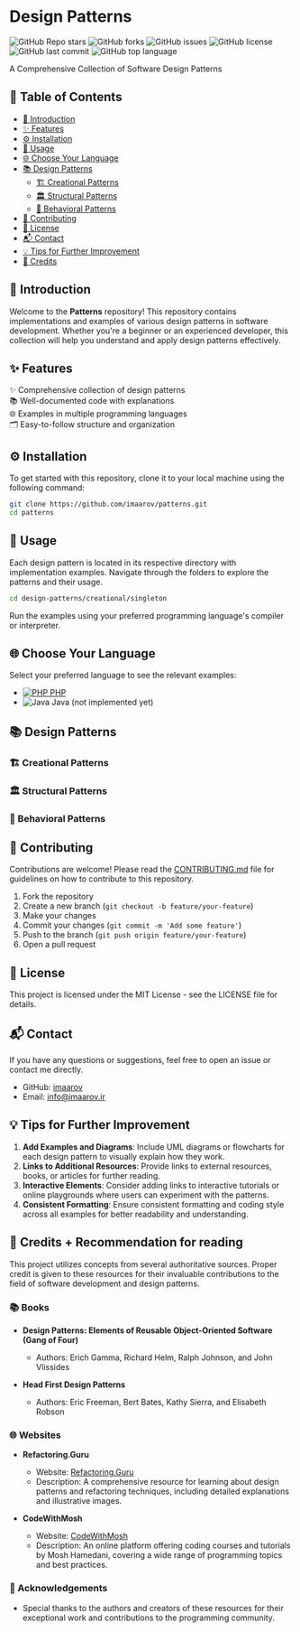 
# Design Patterns

![GitHub Repo stars](https://img.shields.io/github/stars/imaarov/patterns?style=for-the-badge&logo=github) ![GitHub forks](https://img.shields.io/github/forks/imaarov/patterns?style=for-the-badge&logo=github) ![GitHub issues](https://img.shields.io/github/issues/imaarov/patterns?style=for-the-badge&logo=github) ![GitHub license](https://img.shields.io/github/license/imaarov/patterns?style=for-the-badge&logo=github) ![GitHub last commit](https://img.shields.io/github/last-commit/imaarov/patterns?style=for-the-badge&logo=github) ![GitHub top language](https://img.shields.io/github/languages/top/imaarov/patterns?style=for-the-badge&logo=github)


A Comprehensive Collection of Software Design Patterns

## 📑 Table of Contents

- [📜 Introduction](#-introduction)
- [✨ Features](#-features)
- [⚙️ Installation](#-installation)
- [🚀 Usage](#-usage)
- [🌐 Choose Your Language](#-choose-your-language)
- [📚 Design Patterns](#-design-patterns)
  - [🏗️ Creational Patterns](#-creational-patterns)
  - [🏛️ Structural Patterns](#-structural-patterns)
  - [🧠 Behavioral Patterns](#-behavioral-patterns)
- [🤝 Contributing](#-contributing)
- [📝 License](#-license)
- [📬 Contact](#-contact)
- [💡 Tips for Further Improvement](#-tips-for-further-improvement)
- [🎉 Credits](#-credits)

## 📜 Introduction

Welcome to the **Patterns** repository! This repository contains implementations and examples of various design patterns in software development. Whether you're a beginner or an experienced developer, this collection will help you understand and apply design patterns effectively.

## ✨ Features

✨ Comprehensive collection of design patterns  
📚 Well-documented code with explanations  
🌐 Examples in multiple programming languages  
🗂️ Easy-to-follow structure and organization

## ⚙️ Installation

To get started with this repository, clone it to your local machine using the following command:

```bash
git clone https://github.com/imaarov/patterns.git
cd patterns
```

## 🚀 Usage

Each design pattern is located in its respective directory with implementation examples. Navigate through the folders to explore the patterns and their usage.

```bash
cd design-patterns/creational/singleton
```

Run the examples using your preferred programming language's compiler or interpreter.

## 🌐 Choose Your Language

Select your preferred language to see the relevant examples:

- [![PHP](https://img.shields.io/badge/-PHP-777BB4?style=flat-square&logo=php&logoColor=white) PHP](/php/)
- ![Java](https://img.shields.io/badge/-Java-007396?style=flat-square&logo=java&logoColor=white) Java (not implemented yet)

## 📚 Design Patterns

### 🏗️ Creational Patterns

### 🏛️ Structural Patterns


### 🧠 Behavioral Patterns

## 🤝 Contributing

Contributions are welcome! Please read the [CONTRIBUTING.md](https://github.com/imaarov/patterns/CONTRIBUTING.md) file for guidelines on how to contribute to this repository.

1.  Fork the repository
2.  Create a new branch (`git checkout -b feature/your-feature`)
3.  Make your changes
4.  Commit your changes (`git commit -m 'Add some feature'`)
5.  Push to the branch (`git push origin feature/your-feature`)
6.  Open a pull request

## 📝 License

This project is licensed under the MIT License - see the LICENSE file for details.

## 📬 Contact

If you have any questions or suggestions, feel free to open an issue or contact me directly.

-   GitHub: [imaarov](https://github.com/imaarov)
-   Email: info@imaarov.ir

## 💡 Tips for Further Improvement

1. **Add Examples and Diagrams**: Include UML diagrams or flowcharts for each design pattern to visually explain how they work.
2. **Links to Additional Resources**: Provide links to external resources, books, or articles for further reading.
3. **Interactive Elements**: Consider adding links to interactive tutorials or online playgrounds where users can experiment with the patterns.
4. **Consistent Formatting**: Ensure consistent formatting and coding style across all examples for better readability and understanding.


## 🎉 Credits + Recommendation for reading 

This project utilizes concepts from several authoritative sources. Proper credit is given to these resources for their invaluable contributions to the field of software development and design patterns.

### 📚 Books
- **Design Patterns: Elements of Reusable Object-Oriented Software (Gang of Four)**
  - Authors: Erich Gamma, Richard Helm, Ralph Johnson, and John Vlissides

- **Head First Design Patterns**
  - Authors: Eric Freeman, Bert Bates, Kathy Sierra, and Elisabeth Robson

### 🌐 Websites
- **Refactoring.Guru**
  - Website: [Refactoring.Guru](https://refactoring.guru/)
  - Description: A comprehensive resource for learning about design patterns and refactoring techniques, including detailed explanations and illustrative images.

- **CodeWithMosh**
  - Website: [CodeWithMosh](https://codewithmosh.com/)
  - Description: An online platform offering coding courses and tutorials by Mosh Hamedani, covering a wide range of programming topics and best practices.

### 🙏 Acknowledgements
- Special thanks to the authors and creators of these resources for their exceptional work and contributions to the programming community.
